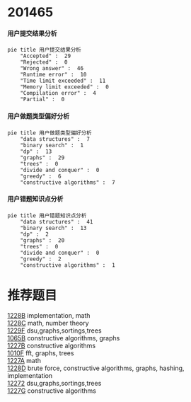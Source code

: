 # 201465

<!-- tabs:start -->



#### **用户提交结果分析**

```mermaid
pie title 用户提交结果分析
    "Accepted" :  29
    "Rejected" :  0
    "Wrong answer" :  46
    "Runtime error" :  10
    "Time limit exceeded" :  11
    "Memory limit exceeded" :  0
    "Compilation error" :  4
    "Partial" :  0
```

#### **用户做题类型偏好分析**

```mermaid
pie title 用户做题类型偏好分析
    "data structures" :  7
    "binary search" :  1
    "dp" :  13
    "graphs" :  29
    "trees" :  0
    "divide and conquer" :  0
    "greedy" :  6
    "constructive algorithms" :  7
```
#### **用户错题知识点分析**

```mermaid
pie title 用户错题知识点分析
    "data structures" :  41
    "binary search" :  13
    "dp" :  2
    "graphs" :  20
    "trees" :  0
    "divide and conquer" :  0
    "greedy" :  2
    "constructive algorithms" :  1
```



<!-- tabs:end -->
# 推荐题目
[1228B](https://codeforces.com/contest/1228/problem/B)		implementation,
                        math		  
[1228C](https://codeforces.com/contest/1228/problem/C)		math,
                        number theory		  
[1229F](https://codeforces.com/contest/1229/problem/F)		dsu,graphs,sortings,trees		  
[1065B](https://codeforces.com/contest/1065/problem/B)		constructive algorithms,
                        graphs		  
[1227B](https://codeforces.com/contest/1227/problem/B)		constructive algorithms		  
[1010F](https://codeforces.com/contest/1010/problem/F)		fft,
                        graphs,
                        trees		  
[1227A](https://codeforces.com/contest/1227/problem/A)		math		  
[1228D](https://codeforces.com/contest/1228/problem/D)		brute force,
                        constructive algorithms,
                        graphs,
                        hashing,
                        implementation		  
[12272](https://codeforces.com/contest/1227/problem/2)		dsu,graphs,sortings,trees		  
[1227G](https://codeforces.com/contest/1227/problem/G)		constructive algorithms		  
